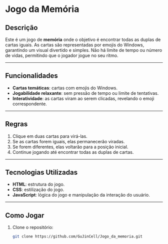 # Jogo da Memória  

## Descrição  
Este é um jogo de **memória** onde o objetivo é encontrar todas as duplas de cartas iguais. As cartas são representadas por emojis do Windows, garantindo um visual divertido e simples. Não há limite de tempo ou número de vidas, permitindo que o jogador jogue no seu ritmo.

---

## Funcionalidades  
- **Cartas temáticas**: cartas com emojis do Windows.  
- **Jogabilidade relaxante**: sem pressão de tempo ou limite de tentativas.  
- **Interatividade**: as cartas viram ao serem clicadas, revelando o emoji correspondente.  

---

## Regras  
1. Clique em duas cartas para virá-las.  
2. Se as cartas forem iguais, elas permanecerão viradas.  
3. Se forem diferentes, elas voltarão para a posição inicial.  
4. Continue jogando até encontrar todas as duplas de cartas.  

---

## Tecnologias Utilizadas  
- **HTML**: estrutura do jogo.  
- **CSS**: estilização do jogo.  
- **JavaScript**: lógica do jogo e manipulação da interação do usuário.  

---

## Como Jogar  
1. Clone o repositório:  
   ```bash
   git clone https://github.com/GuJinCell/Jogo_da_memoria.git
